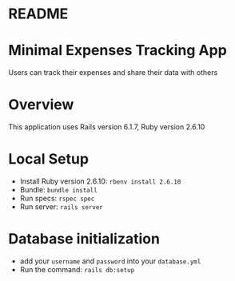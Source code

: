 # README

# Minimal Expenses Tracking App
Users can track their expenses and share their data with others

# Overview
This application uses Rails version 6.1.7, Ruby version 2.6.10

# Local Setup
* Install Ruby version 2.6.10: `rbenv install 2.6.10`
* Bundle: `bundle install`
* Run specs: `rspec spec`
* Run server: `rails server`

# Database initialization
* add your `username` and `password` into your `database.yml`
* Run the command: `rails db:setup`
